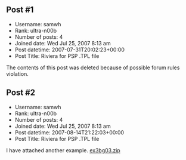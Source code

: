 ## Post #1
- Username: samwh
- Rank: ultra-n00b
- Number of posts: 4
- Joined date: Wed Jul 25, 2007 8:13 am
- Post datetime: 2007-07-31T20:02:23+00:00
- Post Title: Riviera for PSP .TPL file

The contents of this post was deleted because of possible forum rules violation.
## Post #2
- Username: samwh
- Rank: ultra-n00b
- Number of posts: 4
- Joined date: Wed Jul 25, 2007 8:13 am
- Post datetime: 2007-08-14T21:22:03+00:00
- Post Title: Riviera for PSP .TPL file

I have attached another example.
[ex3bg03.zip](https://xentaxbackup.github.io/file/1316_ex3bg03.zip)
